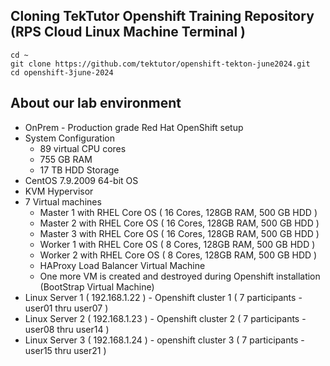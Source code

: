 ## Cloning TekTutor Openshift Training Repository (RPS Cloud Linux Machine Terminal )
```
cd ~
git clone https://github.com/tektutor/openshift-tekton-june2024.git
cd openshift-3june-2024
```

## About our lab environment
- OnPrem - Production grade Red Hat OpenShift setup 
- System Configuration
  - 89 virtual CPU cores
  - 755 GB RAM
  - 17 TB HDD Storage
- CentOS 7.9.2009 64-bit OS
- KVM Hypervisor
- 7 Virtual machines
  - Master 1 with RHEL Core OS ( 16 Cores, 128GB RAM, 500 GB HDD )
  - Master 2 with RHEL Core OS ( 16 Cores, 128GB RAM, 500 GB HDD )
  - Master 3 with RHEL Core OS ( 16 Cores, 128GB RAM, 500 GB HDD )
  - Worker 1 with RHEL Core OS ( 8 Cores, 128GB RAM, 500 GB HDD )
  - Worker 2 with RHEL Core OS ( 8 Cores, 128GB RAM, 500 GB HDD )
  - HAProxy Load Balancer Virtual Machine
  - One more VM is created and destroyed during Openshift installation (BootStrap Virtual Machine)
- Linux Server 1 ( 192.168.1.22 ) - Openshift cluster 1 ( 7 participants - user01 thru user07 )
- Linux Server 2 ( 192.168.1.23 ) - Openshift cluster 2 ( 7 participants - user08 thru user14 )
- Linux Server 3 ( 192.168.1.24 ) - openshift cluster 3 ( 7 participants - user15 thru user21 )
